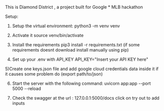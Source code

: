 This is Diamond District , a project built for Google * MLB hackathon


Setup:

1) Setup the virtual environment:
python3 -m venv venv

2) Activate it
source venv/bin/activate

3) Install the requirements 
pip3 install -r requirements.txt  (if some requirements doesnt download install manually using pip)

4) Set up your .env with API_KEY 
API_KEY="Insert your API KEY here"


5)Create one keys.json file and add google cloud credentials data inside it
if it causes some problem do (export path/to/json)

6) Start the server with the following command:
uvicorn app:app --port 5000 --reload

7) Check the swagger at the url : 127.0.0.1:5000/docs
click on try out to add inputs 


